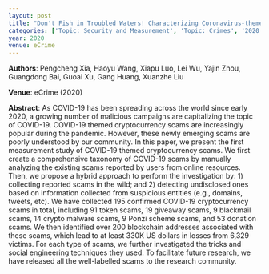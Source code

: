 ```yaml
---
layout: post
title: "Don't Fish in Troubled Waters! Characterizing Coronavirus-themed Cryptocurrency Scams"
categories: ['Topic: Security and Measurement', 'Topic: Crimes', '2020', 'Venue: eCrime']
year: 2020
venue: eCrime
---
```

**Authors**: Pengcheng Xia, Haoyu Wang, Xiapu Luo, Lei Wu, Yajin Zhou, Guangdong Bai, Guoai Xu, Gang Huang, Xuanzhe Liu

**Venue**: eCrime (2020)

**Abstract**: As COVID-19 has been spreading across the world since early 2020, a growing number of malicious campaigns are capitalizing the topic of COVID-19. COVID-19 themed cryptocurrency scams are increasingly popular during the pandemic. However, these newly emerging scams are poorly understood by our community. In this paper, we present the first measurement study of COVID-19 themed cryptocurrency scams. We first create a comprehensive taxonomy of COVID-19 scams by manually analyzing the existing scams reported by users from online resources. Then, we propose a hybrid approach to perform the investigation by: 1) collecting reported scams in the wild; and 2) detecting undisclosed ones based on information collected from suspicious entities (e.g., domains, tweets, etc). We have collected 195 confirmed COVID-19 cryptocurrency scams in total, including 91 token scams, 19 giveaway scams, 9 blackmail scams, 14 crypto malware scams, 9 Ponzi scheme scams, and 53 donation scams. We then identified over 200 blockchain addresses associated with these scams, which lead to at least 330K US dollars in losses from 6,329 victims. For each type of scams, we further investigated the tricks and social engineering techniques they used. To facilitate future research, we have released all the well-labelled scams to the research community.
